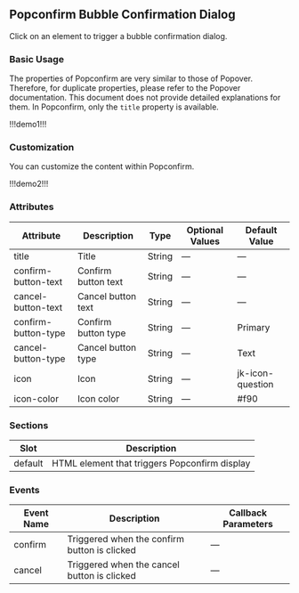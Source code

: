 ## Popconfirm Bubble Confirmation Dialog

Click on an element to trigger a bubble confirmation dialog.

### Basic Usage

The properties of Popconfirm are very similar to those of Popover. Therefore, for duplicate properties, please refer to the Popover documentation. This document does not provide detailed explanations for them. In Popconfirm, only the `title` property is available.

!!!demo1!!!

### Customization

You can customize the content within Popconfirm.

!!!demo2!!!

### Attributes

| Attribute              | Description            | Type   | Optional Values | Default Value       |
|------------------------|------------------------|--------|-----------------|---------------------|
| title                  | Title                  | String | —               | —                   |
| confirm-button-text    | Confirm button text    | String | —               | —                   |
| cancel-button-text     | Cancel button text     | String | —               | —                   |
| confirm-button-type    | Confirm button type    | String | —               | Primary             |
| cancel-button-type     | Cancel button type     | String | —               | Text                |
| icon                   | Icon                   | String | —               | jk-icon-question    |
| icon-color             | Icon color             | String | —               | #f90                |

### Sections

| Slot     | Description                              |
|----------|------------------------------------------|
| default  | HTML element that triggers Popconfirm display |

### Events

| Event Name | Description              | Callback Parameters |
|------------|--------------------------|---------------------|
| confirm    | Triggered when the confirm button is clicked | —                   |
| cancel     | Triggered when the cancel button is clicked  | —                   |